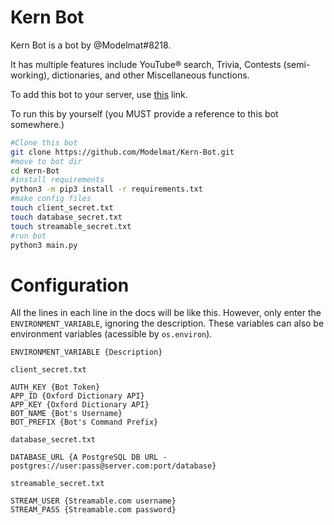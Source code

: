 # Kern Bot

Kern Bot is a bot by @Modelmat#8218.

It has multiple features include YouTube® search, Trivia, Contests (semi-working), dictionaries, and other Miscellaneous functions.

To add this bot to your server, use [this](https://discordapp.com/oauth2/authorize?client_id=380598116488970261&scope=bot) link.


To run this by yourself (you MUST provide a reference to this bot somewhere.)
```bash
#Clone this bot
git clone https://github.com/Modelmat/Kern-Bot.git
#move to bot dir
cd Kern-Bot
#install requirements
python3 -m pip3 install -r requirements.txt
#make config files
touch client_secret.txt
touch database_secret.txt
touch streamable_secret.txt
#run bot
python3 main.py
```

# Configuration
All the lines in each line in the docs will be like this. However, only enter the `ENVIRONMENT_VARIABLE`, ignoring the description. These variables can also be environment variables (acessible by `os.environ`).
```
ENVIRONMENT_VARIABLE {Description}
```


`client_secret.txt`
```
AUTH_KEY {Bot Token}
APP_ID {Oxford Dictionary API}
APP_KEY {Oxford Dictionary API}
BOT_NAME {Bot's Username}
BOT_PREFIX {Bot's Command Prefix}
```
`database_secret.txt`
```
DATABASE_URL {A PostgreSQL DB URL - postgres://user:pass@server.com:port/database}
```
`streamable_secret.txt`
```
STREAM_USER {Streamable.com username}
STREAM_PASS {Streamable.com password}
```